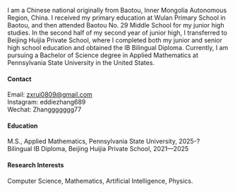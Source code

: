 
I am a Chinese national originally from Baotou, Inner Mongolia Autonomous Region, China. I received my primary education at Wulan Primary School in Baotou, and then attended Baotou No. 29 Middle School for my junior high studies. In the second half of my second year of junior high, I transferred to Beijing Huijia Private School, where I completed both my junior and senior high school education and obtained the IB Bilingual Diploma. Currently, I am pursuing a Bachelor of Science degree in Applied Mathematics at Pennsylvania State University in the United States.

#### Contact

Email: zxrui0809@gmail.com  
Instagram: eddiezhang689  
Wechat: Zhanggggggg77  

#### Education
M.S., Applied Mathematics, Pennsylvania State University, 2025-?  
Bilingual IB Diploma, Beijing Huijia Private School, 2021—2025

#### Research Interests
Computer Science, Mathematics, Artificial Intelligence, Physics.

